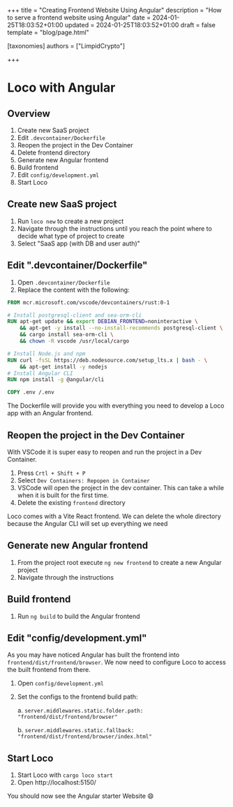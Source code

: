 +++
title = "Creating Frontend Website Using Angular"
description = "How to serve a frontend website using Angular"
date = 2024-01-25T18:03:52+01:00
updated = 2024-01-25T18:03:52+01:00
draft = false
template = "blog/page.html"

[taxonomies]
authors = ["LimpidCrypto"]

+++
# Loco with Angular

## Overview

1. Create new SaaS project
2. Edit `.devcontainer/Dockerfile`
3. Reopen the project in the Dev Container
4. Delete frontend directory
5. Generate new Angular frontend
6. Build frontend
7. Edit `config/development.yml`
8. Start Loco

## Create new SaaS project

1. Run `loco new` to create a new project
2. Navigate through the instructions until you reach the point where to decide what type of project to create
3. Select "SaaS app (with DB and user auth)"

## Edit ".devcontainer/Dockerfile"

1. Open `.devcontainer/Dockerfile`
2. Replace the content with the following:

```Dockerfile
FROM mcr.microsoft.com/vscode/devcontainers/rust:0-1

# Install postgresql-client and sea-orm-cli
RUN apt-get update && export DEBIAN_FRONTEND=noninteractive \
    && apt-get -y install --no-install-recommends postgresql-client \
    && cargo install sea-orm-cli \
    && chown -R vscode /usr/local/cargo

# Install Node.js and npm
RUN curl -fsSL https://deb.nodesource.com/setup_lts.x | bash - \
    && apt-get install -y nodejs
# Install Angular CLI
RUN npm install -g @angular/cli

COPY .env /.env
```

The Dockerfile will provide you with everything you need to develop a Loco app with an Angular frontend.

## Reopen the project in the Dev Container

With VSCode it is super easy to reopen and run the project in a Dev Container.

1. Press `Crtl + Shift + P`
2. Select `Dev Containers: Repopen in Container`
3. VSCode will open the project in the dev container. This can take a while when it is built for the first time.
4. Delete the existing `frontend` directory

Loco comes with a Vite React frontend. We can delete the whole directory because the Angular CLI will set up everything we need

## Generate new Angular frontend

1. From the project root execute `ng new frontend` to create a new Angular project
2. Navigate through the instructions

## Build frontend

1. Run `ng build` to build the Angular frontend

## Edit "config/development.yml"

As you may have noticed Angular has built the frontend into `frontend/dist/frontend/browser`. We now need to configure Loco to access the built frontend from there.

1. Open `config/development.yml`
2. Set the configs to the frontend build path:

   a. `server.middlewares.static.folder.path: "frontend/dist/frontend/browser"`

   b. `server.middlewares.static.fallback: "frontend/dist/frontend/browser/index.html"`

## Start Loco

1. Start Loco with `cargo loco start`
2. Open http://localhost:5150/

You should now see the Angular starter Website :smile:
